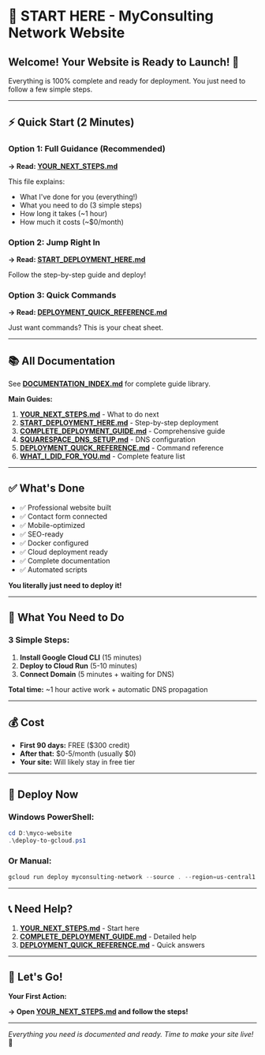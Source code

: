 # 🚀 START HERE - MyConsulting Network Website

## Welcome! Your Website is Ready to Launch! 🎉

Everything is 100% complete and ready for deployment. You just need to follow a few simple steps.

---

## ⚡ Quick Start (2 Minutes)

### Option 1: Full Guidance (Recommended)
**→ Read: [YOUR_NEXT_STEPS.md](YOUR_NEXT_STEPS.md)**

This file explains:
- What I've done for you (everything!)
- What you need to do (3 simple steps)
- How long it takes (~1 hour)
- How much it costs (~$0/month)

### Option 2: Jump Right In
**→ Read: [START_DEPLOYMENT_HERE.md](START_DEPLOYMENT_HERE.md)**

Follow the step-by-step guide and deploy!

### Option 3: Quick Commands
**→ Read: [DEPLOYMENT_QUICK_REFERENCE.md](DEPLOYMENT_QUICK_REFERENCE.md)**

Just want commands? This is your cheat sheet.

---

## 📚 All Documentation

See **[DOCUMENTATION_INDEX.md](DOCUMENTATION_INDEX.md)** for complete guide library.

**Main Guides:**
1. **[YOUR_NEXT_STEPS.md](YOUR_NEXT_STEPS.md)** - What to do next
2. **[START_DEPLOYMENT_HERE.md](START_DEPLOYMENT_HERE.md)** - Step-by-step deployment
3. **[COMPLETE_DEPLOYMENT_GUIDE.md](COMPLETE_DEPLOYMENT_GUIDE.md)** - Comprehensive guide
4. **[SQUARESPACE_DNS_SETUP.md](SQUARESPACE_DNS_SETUP.md)** - DNS configuration
5. **[DEPLOYMENT_QUICK_REFERENCE.md](DEPLOYMENT_QUICK_REFERENCE.md)** - Command reference
6. **[WHAT_I_DID_FOR_YOU.md](WHAT_I_DID_FOR_YOU.md)** - Complete feature list

---

## ✅ What's Done

- ✅ Professional website built
- ✅ Contact form connected
- ✅ Mobile-optimized
- ✅ SEO-ready
- ✅ Docker configured
- ✅ Cloud deployment ready
- ✅ Complete documentation
- ✅ Automated scripts

**You literally just need to deploy it!**

---

## 🎯 What You Need to Do

### 3 Simple Steps:

1. **Install Google Cloud CLI** (15 minutes)
2. **Deploy to Cloud Run** (5-10 minutes)
3. **Connect Domain** (5 minutes + waiting for DNS)

**Total time:** ~1 hour active work + automatic DNS propagation

---

## 💰 Cost

- **First 90 days:** FREE ($300 credit)
- **After that:** $0-5/month (usually $0)
- **Your site:** Will likely stay in free tier

---

## 🚀 Deploy Now

### Windows PowerShell:
```powershell
cd D:\myco-website
.\deploy-to-gcloud.ps1
```

### Or Manual:
```powershell
gcloud run deploy myconsulting-network --source . --region=us-central1 --allow-unauthenticated
```

---

## 📞 Need Help?

1. **[YOUR_NEXT_STEPS.md](YOUR_NEXT_STEPS.md)** - Start here
2. **[COMPLETE_DEPLOYMENT_GUIDE.md](COMPLETE_DEPLOYMENT_GUIDE.md)** - Detailed help
3. **[DEPLOYMENT_QUICK_REFERENCE.md](DEPLOYMENT_QUICK_REFERENCE.md)** - Quick answers

---

## 🎉 Let's Go!

**Your First Action:**

**→ Open [YOUR_NEXT_STEPS.md](YOUR_NEXT_STEPS.md) and follow the steps!**

---

*Everything you need is documented and ready. Time to make your site live!* 🚀


